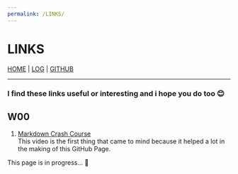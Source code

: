 ```yaml
---
permalink: /LINKS/
---
```


# LINKS
[HOME](serimanrnsa.github.io/os212) | [LOG](os212/TXT/mylog.txt) | [GITHUB](https://github.com/serimanrnsa/os212)
___
### I find these links useful or interesting and i hope you do too 😊

## W00

1. [Markdown Crash Course](https://youtu.be/HUBNt18RFbo)<br>
    This video is the first thing that came to mind because it helped a lot in the making of this GitHub Page.

This page is in progress... 🚧
